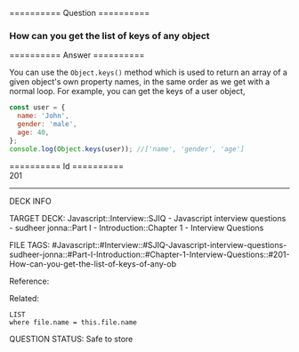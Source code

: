 ========== Question ==========  

### How can you get the list of keys of any object  

========== Answer ==========  

You can use the `Object.keys()` method which is used to return an array of a
given object's own property names, in the same order as we get with a normal
loop. For example, you can get the keys of a user object,

```javascript
const user = {
  name: 'John',
  gender: 'male',
  age: 40,
};
console.log(Object.keys(user)); //['name', 'gender', 'age']
```

========== Id ==========  
201

---

DECK INFO

TARGET DECK: Javascript::Interview::SJIQ - Javascript interview questions - sudheer jonna::Part I - Introduction::Chapter 1 - Interview Questions

FILE TAGS: #Javascript::#Interview::#SJIQ-Javascript-interview-questions-sudheer-jonna::#Part-I-Introduction::#Chapter-1-Interview-Questions::#201-How-can-you-get-the-list-of-keys-of-any-ob

Reference:

Related:

```dataview
LIST
where file.name = this.file.name
```

QUESTION STATUS: Safe to store
